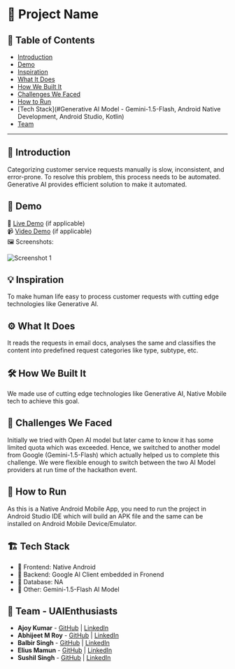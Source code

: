 # 🚀 Project Name

## 📌 Table of Contents
- [Introduction](#)
- [Demo](#)
- [Inspiration](#)
- [What It Does](#)
- [How We Built It](#)
- [Challenges We Faced](#)
- [How to Run](#)
- [Tech Stack](#Generative AI Model - Gemini-1.5-Flash, Android Native Development, Android Studio, Kotlin)
- [Team](#UAIEnthusiasts)

---

## 🎯 Introduction
Categorizing customer service requests manually is slow, inconsistent, and error-prone. To resolve this problem, this process needs to be automated. Generative AI provides efficient solution to make it automated.

## 🎥 Demo
🔗 [Live Demo](#) (if applicable)  
📹 [Video Demo](#) (if applicable)  
🖼️ Screenshots:

![Screenshot 1](link-to-image)

## 💡 Inspiration
To make human life easy to process customer requests with cutting edge technologies like Generative AI.

## ⚙️ What It Does
It reads the requests in email docs, analyses the same and classifies the content into predefined request categories like type, subtype, etc.

## 🛠️ How We Built It
We made use of cutting edge technologies like Generative AI, Native Mobile tech to achieve this goal.

## 🚧 Challenges We Faced
Initially we tried with Open AI model but later came to know it has some limited quota which was exceeded. Hence, we switched to another model from Google (Gemini-1.5-Flash) which actually helped us to complete this challenge. We were flexible enough to switch between the two AI Model providers at run time of the hackathon event. 

## 🏃 How to Run
As this is a Native Android Mobile App, you need to run the project in Android Studio IDE which will build an APK file and the same can be installed on Android Mobile Device/Emulator.

## 🏗️ Tech Stack
- 🔹 Frontend: Native Android
- 🔹 Backend: Google AI Client embedded in Fronend 
- 🔹 Database: NA
- 🔹 Other: Gemini-1.5-Flash AI Model

## 👥 Team - UAIEnthusiasts
- **Ajoy Kumar** - [GitHub](#) | [LinkedIn](#)
- **Abhijeet M Roy** - [GitHub](#) | [LinkedIn](#)
- **Balbir Singh** - [GitHub](#) | [LinkedIn](#)
- **Elius Mamun** - [GitHub](#) | [LinkedIn](#)
- **Sushil Singh** - [GitHub](#) | [LinkedIn](#)